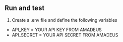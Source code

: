 ## Run and test
1. Create a .env file and define the following variables
- API_KEY = YOUR API KEY FROM AMADEUS
- API_SECRET = YOUR API SECRET FROM AMADEUS